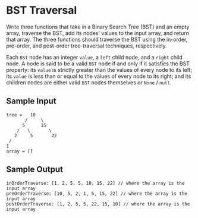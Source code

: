 # BST Traversal
Write three functions that take in a Binary Search Tree (BST) and an empty array, traverse the BST, add its nodes' values to the input array, and return that array. The three functions should traverse the BST using the in-order, pre-order, and post-order tree-traversal techniques, respectively.

Each ```BST``` node has an integer ```value```, a ```left``` child node, and a ```right``` child node. A node is said to be a valid ```BST``` node if and only if it satisfies the BST property: its ```value``` is strictly greater than the values of every node to its left; its ```value``` is less than or equal to the values of every node to its right; and its children nodes are either valid ```BST``` nodes themselves or ```None``` / ```null```.

## Sample Input
``` 
tree =   10
       /     \
      5      15
    /   \       \
   2     5       22
 /
1
array = []
```
## Sample Output
```
inOrderTraverse: [1, 2, 5, 5, 10, 15, 22] // where the array is the input array
preOrderTraverse: [10, 5, 2, 1, 5, 15, 22] // where the array is the input array
postOrderTraverse: [1, 2, 5, 5, 22, 15, 10] // where the array is the input array
```
